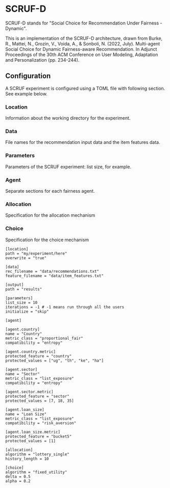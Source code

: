 # SCRUF-D

SCRUF-D stands for "Social Choice for Recommendation Under Fairness - Dynamic".

This is an implementation of the SCRUF-D architecture, drawn from
Burke, R., Mattei, N., Grozin, V., Voida, A., & Sonboli, N. (2022, July). Multi-agent Social Choice for Dynamic Fairness-aware Recommendation. In Adjunct Proceedings of the 30th ACM Conference on User Modeling, Adaptation and Personalization (pp. 234-244).

## Configuration

A SCRUF experiment is configured using a TOML file with following section. See example below.

### Location

Information about the working directory for the experiment.

### Data

File names for the recommendation input data and the item features data.

### Parameters

Parameters of the SCRUF experiment: list size, for example.

### Agent

Separate sections for each fairness agent.

### Allocation

Specification for the allocation mechanism

### Choice

Specification for the choice mechanism

```
[location]
path = "my/experiment/here"
overwrite = "true"

[data]
rec_filename = "data/recommendations.txt"
feature_filename = "data/item_features.txt"

[output]
path = "results"

[parameters]
list_size = 10
iterations = -1 # -1 means run through all the users
initialize = "skip"

[agent]

[agent.country]
name = "Country"
metric_class = "proportional_fair"
compatibility = "entropy"

[agent.country.metric]
protected_feature = "country"
protected_values = ["ug", "th", "ke", "ha"]

[agent.sector]
name = "Sector"
metric_class = "list_exposure"
compatibility = "entropy"

[agent.sector.metric]
protected_feature = "sector"
protected_values = [7, 18, 35]

[agent.loan_size]
name = "Loan Size"
metric_class = "list_exposure"
compatibility = "risk_aversion"

[agent.loan_size.metric]
protected_feature = "bucket5"
protected_values = [1]

[allocation]
algorithm = "lottery_single"
history_length = 10

[choice]
algorithm = "fixed_utility"
delta = 0.5
alpha = 0.2
```
